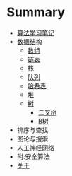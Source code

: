 # Summary

* [算法学习笔记](README.md)
* [数据结构](data-structure/index.md)
    * [数组](data-structure/array.md)
    * [链表](data-structure/linked-list.md)
    * [栈](data-structure/stack.md)
    * [队列](data-structure/queue.md)
    * [哈希表](data-structure/hash-table.md)
    * [堆](data-structure/heap.md)
    * [树](data-structure/tree.md)
        * [二叉树](data-structure/binary-tree.md)
        * [B树](data-structure/b-tree.md)
* 排序与查找
* 图论与搜索
* 人工神经网络
* 附:安全算法
* [关于](about.md)

